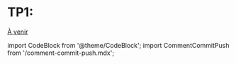 # TP1:

[À venir](/cours/BRISE)

import CodeBlock from '@theme/CodeBlock';
import CommentCommitPush from '/comment-commit-push.mdx';
